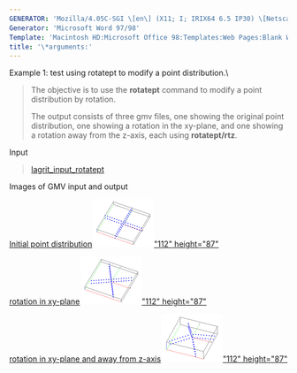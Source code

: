 ```yaml
---
GENERATOR: 'Mozilla/4.05C-SGI \[en\] (X11; I; IRIX64 6.5 IP30) \[Netscape\]'
Generator: 'Microsoft Word 97/98'
Template: 'Macintosh HD:Microsoft Office 98:Templates:Web Pages:Blank Web Page'
title: '\*arguments:'
---
```


Example 1: test using rotatept to modify a point distribution.\

> The objective is to use the **rotatept** command to modify a point
> distribution by rotation.
>
> The output consists of three gmv files, one showing the original point
> distribution, one showing a rotation in the xy-plane, and one showing
> a rotation away from the z-axis, each using **rotatept/rtz**.

Input

> [lagrit\_input\_rotatept](../input_output/lagrit_input_rotatept)
>
Images of GMV input and output

[Initial point
distribution](image/rotatept1.gif)[![](image/rotatept1_tn.gif)"112"
height="87"](image/rotatept1.gif)

[rotation in
xy-plane](image/rotatept2.gif)[![](image/rotatept2_tn.gif)"112"
height="87"](image/rotatept2.gif)

[rotation in xy-plane and away from
z-axis![](image/rotatept3_tn.gif)"112"
height="87"](image/rotatept3.gif)
